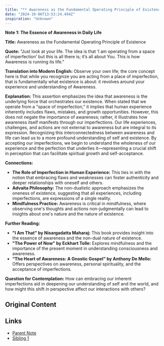 ```yaml
---
title: "** Awareness as the Fundamental Operating Principle of Existence"
date: "2024-10-06T13:53:24.494Z"
inspiration: "Unknown"
---
```



**Note 1: The Essence of Awareness in Daily Life**

**Title:** Awareness as the Fundamental Operating Principle of Existence

**Quote:** "Just look at your life. The idea is that ‘I am operating from a space of imperfection’ but this is all there is; it’s all about You. This is how Awareness is running its life."

**Translation into Modern English:** Observe your own life; the core concept here is that while you recognize you are acting from a place of imperfection, that is fundamentally what existence is about: it revolves around your experience and understanding of Awareness.

**Explanation:** This assertion emphasizes the idea that awareness is the underlying force that orchestrates our existence. When stated that we operate from a "space of imperfection," it implies that human experience inherently includes flaws, mistakes, and growth opportunities. However, this does not negate the importance of awareness; rather, it illustrates how awareness itself manifests through our imperfections. Our life experiences, challenges, and actions are not external to awareness but are integral to its expression. Recognizing this interconnectedness between awareness and life can lead us to a more profound understanding of self and existence. By accepting our imperfections, we begin to understand the wholeness of our experience and the perfection that underlies it—representing a crucial shift in perception that can facilitate spiritual growth and self-acceptance.

**Connections:**
- **The Role of Imperfection in Human Experience:** This ties in with the notion that embracing flaws and weaknesses can foster authenticity and deeper relationships with oneself and others.
- **Advaita Philosophy:** The non-dualistic approach emphasizes the oneness of existence, suggesting that all experiences, including imperfections, are expressions of a single reality.
- **Mindfulness Practice:** Awareness is critical in mindfulness, where observing one's thoughts and actions non-judgmentally can lead to insights about one's nature and the nature of existence.

**Further Reading:**
- **"I Am That" by Nisargadatta Maharaj:** This book provides insight into the essence of awareness and the non-dual nature of existence.
- **"The Power of Now" by Eckhart Tolle:** Explores mindfulness and the importance of the present moment in understanding consciousness and awareness.
- **“The Heart of Awareness: A Gnostic Gospel" by Anthony De Mello:** Offers perspectives on awareness, personal spirituality, and the acceptance of imperfections.

**Question for Contemplation:** How can embracing our inherent imperfections aid in deepening our understanding of self and the world, and how might this shift in perspective affect our interactions with others?

## Original Content



## Links

- [Parent Note](/parent-note.md)
- [Sibling 1](/zettel1.md)
